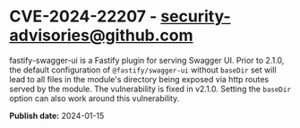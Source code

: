 # CVE-2024-22207 - security-advisories@github.com

fastify-swagger-ui is a Fastify plugin for serving Swagger UI.  Prior to 2.1.0, the default configuration of `@fastify/swagger-ui` without `baseDir` set will lead to all files in the module's directory being exposed via http routes served by the module.  The vulnerability is fixed in v2.1.0. Setting the `baseDir` option can also work around this vulnerability.

**Publish date:** 2024-01-15
